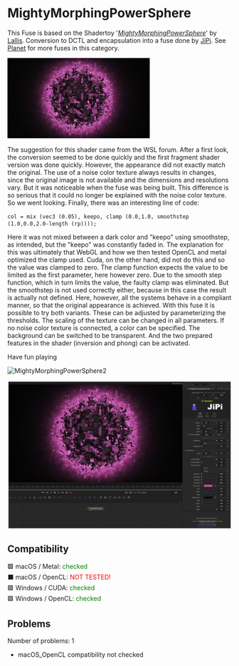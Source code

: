 # MightyMorphingPowerSphere

This Fuse is based on the Shadertoy '_[MightyMorphingPowerSphere](https://www.shadertoy.com/view/MtGSzh)_' by [Lallis](https://www.shadertoy.com/user/Lallis). Conversion to DCTL and encapsulation into a fuse done by [JiPi](../../Site/Profiles/JiPi.md). See [Planet](README.md) for more fuses in this category.

[![MightyMorphingPowerSphere Thumbnail](MightyMorphingPowerSphere.png)](https://www.shadertoy.com/view/MtGSzh "View on Shadertoy.com")



<!-- +++ DO NOT REMOVE THIS COMMENT +++ DO NOT ADD OR EDIT ANY TEXT BEFORE THIS LINE +++ IT WOULD BE A REALLY BAD IDEA +++ -->

The suggestion for this shader came from the WSL forum. After a first look, the conversion seemed to be done quickly and the first fragment shader version was done quickly. However, the appearance did not exactly match the original. The use of a noise color texture always results in changes, since the original image is not available and the dimensions and resolutions vary. But it was noticeable when the fuse was being built. This difference is so serious that it could no longer be explained with the noise color texture. So we went looking. Finally, there was an interesting line of code:

```
col = mix (vec3 (0.05), keepo, clamp (0.0,1.0, smoothstep (1.0,0.0,2.0-length (rp))));
```
Here it was not mixed between a dark color and "keepo" using smoothstep, as intended, but the "keepo" was constantly faded in.
The explanation for this was ultimately that WebGL and how we then tested OpenCL and metal optimized the clamp used. Cuda, on the other hand, did not do this and so the value was clamped to zero. The clamp function expects the value to be limited as the first parameter, here however zero. Due to the smooth step function, which in turn limits the value, the faulty clamp was eliminated. But the smoothstep is not used correctly either, because in this case the result is actually not defined. Here, however, all the systems behave in a compliant manner, so that the original appearance is achieved.
With this fuse it is possible to try both variants. These can be adjusted by parameterizing the thresholds. The scaling of the texture can be changed in all parameters. If no noise color texture is connected, a color can be specified. The background can be switched to be transparent. And the two prepared features in the shader (inversion and phong) can be activated.

Have fun playing

![MightyMorphingPowerSphere2](https://user-images.githubusercontent.com/78935215/120659993-2e384200-c487-11eb-8918-f0f8957dc9d6.gif)

[![MightyMorphingPowerSphere](MightyMorphingPowerSphere_screenshot.png)](MightyMorphingPowerSphere.fuse)

<!-- +++ DO NOT REMOVE THIS COMMENT +++ DO NOT EDIT ANY TEXT THAT COMES AFTER THIS LINE +++ TRUST ME: JUST DON'T DO IT +++ -->

## Compatibility

🟩 macOS / Metal: <span style="color:green; ">checked</span><br />
⬛ macOS / OpenCL: <span style="color:red; ">NOT TESTED!</span><br />
🟩 Windows / CUDA: <span style="color:green; ">checked</span><br />
🟩 Windows / OpenCL: <span style="color:green; ">checked</span><br />


## Problems

Number of problems: 1

- macOS_OpenCL compatibility not checked



